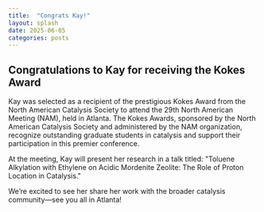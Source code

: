 ```yaml
---
title:  "Congrats Kay!"
layout: splash
date: 2025-06-05
categories: posts
---
```


##  Congratulations to Kay for receiving the Kokes Award
Kay was selected as a recipient of the prestigious Kokes Award from the North American Catalysis Society to attend the 29th North American Meeting (NAM), held in Atlanta. The Kokes Awards, sponsored by the North American Catalysis Society and administered by the NAM organization, recognize outstanding graduate students in catalysis and support their participation in this premier conference.  

At the meeting, Kay will present her research in a talk titled:
"Toluene Alkylation with Ethylene on Acidic Mordenite Zeolite: The Role of Proton Location in Catalysis."  

We’re excited to see her share her work with the broader catalysis community—see you all in Atlanta! 